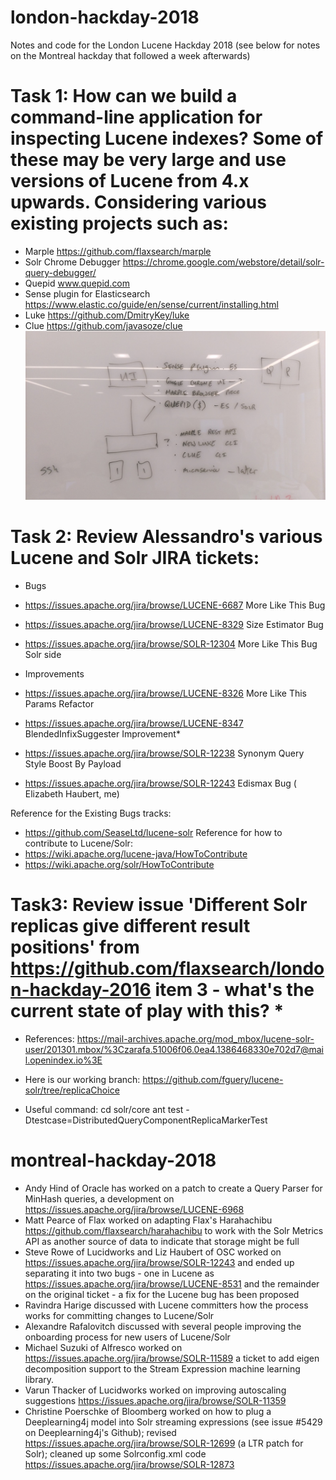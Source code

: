 # london-hackday-2018
Notes and code for the London Lucene Hackday 2018 (see below for notes on the Montreal hackday that followed a week afterwards)

# Task 1: How can we build a command-line application for inspecting Lucene indexes? Some of these may be very large and use versions of Lucene from 4.x upwards. Considering various existing projects such as:
* Marple https://github.com/flaxsearch/marple
* Solr Chrome Debugger https://chrome.google.com/webstore/detail/solr-query-debugger/
* Quepid www.quepid.com
* Sense plugin for Elasticsearch https://www.elastic.co/guide/en/sense/current/installing.html
* Luke https://github.com/DmitryKey/luke
* Clue https://github.com/javasoze/clue
![whiteboard1](https://github.com/flaxsearch/london-hackday-2018/blob/master/IMAG2335.jpg)

# Task 2: Review Alessandro's various Lucene and Solr JIRA tickets:
* Bugs
* https://issues.apache.org/jira/browse/LUCENE-6687 More Like This Bug
* https://issues.apache.org/jira/browse/LUCENE-8329 Size Estimator Bug
* https://issues.apache.org/jira/browse/SOLR-12304 More Like This Bug Solr side

* Improvements
* https://issues.apache.org/jira/browse/LUCENE-8326 More Like This Params Refactor
* https://issues.apache.org/jira/browse/LUCENE-8347 BlendedInfixSuggester Improvement* 
* https://issues.apache.org/jira/browse/SOLR-12238 Synonym Query Style Boost By Payload
* https://issues.apache.org/jira/browse/SOLR-12243 Edismax Bug ( Elizabeth Haubert, me)

Reference for the Existing Bugs tracks:
* https://github.com/SeaseLtd/lucene-solr
Reference for how to contribute to Lucene/Solr:
* https://wiki.apache.org/lucene-java/HowToContribute
* https://wiki.apache.org/solr/HowToContribute

# Task3: Review issue 'Different Solr replicas give different result positions' from https://github.com/flaxsearch/london-hackday-2016 item 3 - what's the current state of play with this? *

* References: https://mail-archives.apache.org/mod_mbox/lucene-solr-user/201301.mbox/%3Czarafa.51006f06.0ea4.1386468330e702d7@mail.openindex.io%3E

* Here is our working branch: https://github.com/fguery/lucene-solr/tree/replicaChoice

* Useful command: cd solr/core ant test -Dtestcase=DistributedQueryComponentReplicaMarkerTest

# montreal-hackday-2018

* Andy Hind of Oracle has worked on a patch to create a Query Parser for MinHash queries, a development on https://issues.apache.org/jira/browse/LUCENE-6968
* Matt Pearce of Flax worked on adapting Flax's Harahachibu https://github.com/flaxsearch/harahachibu to work with the Solr Metrics API as another source of data to indicate that storage might be full
* Steve Rowe of Lucidworks and Liz Haubert of OSC worked on https://issues.apache.org/jira/browse/SOLR-12243 and ended up separating it into two bugs - one in Lucene as https://issues.apache.org/jira/browse/LUCENE-8531 and the remainder on the original ticket - a fix for the Lucene bug has been proposed
* Ravindra Harige discussed with Lucene committers how the process works for committing changes to Lucene/Solr
* Alexandre Rafalovitch discussed with several people improving the onboarding process for new users of Lucene/Solr
* Michael Suzuki of Alfresco worked on https://issues.apache.org/jira/browse/SOLR-11589 a ticket to add eigen decomposition support to the Stream Expression machine learning library.
* Varun Thacker of Lucidworks worked on improving autoscaling suggestions https://issues.apache.org/jira/browse/SOLR-11359 
* Christine Poerschke of Bloomberg worked on how to plug a Deeplearning4j model into Solr streaming expressions (see issue #5429 on Deeplearning4j's Github); revised https://issues.apache.org/jira/browse/SOLR-12699 (a LTR patch for Solr); cleaned up some Solrconfig.xml code https://issues.apache.org/jira/browse/SOLR-12873 
